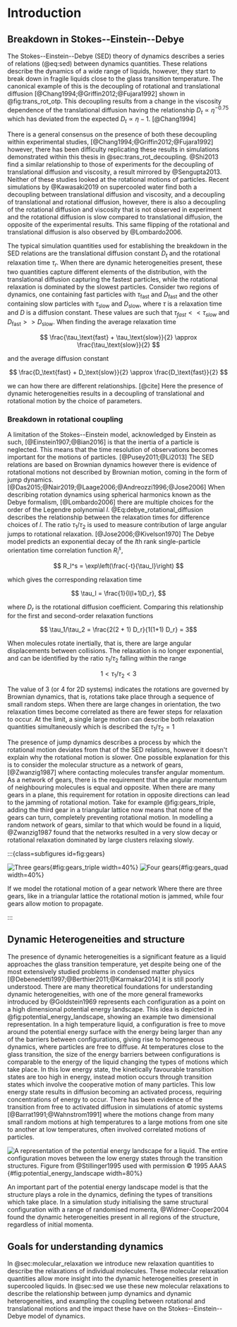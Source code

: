 # Introduction

## Breakdown in Stokes--Einstein--Debye

The Stokes--Einstein--Debye (SED) theory of dynamics
describes a series of relations (@eq:sed) between dynamics quantities.
These relations describe the dynamics of a wide range of liquids,
however, they start to break down in fragile liquids
close to the glass transition temperature.
The canonical example of this is the decoupling
of rotational and translational diffusion [@Chang1994;@Griffin2012;@Fujara1992]
shown in @fig:trans_rot_otp.
This decoupling results from a change in the viscosity dependence
of the translational diffusion having the relationship $D_t \propto \eta^{-0.75}$
which has deviated from the expected $D_t \propto \eta-1$. [@Chang1994]

There is a general consensus on the presence of both these
decoupling within experimental studies, [@Chang1994;@Griffin2012;@Fujara1992]
however, there has been difficulty replicating these results in simulations
demonstrated within this thesis in @sec:trans_rot_decoupling.
@Shi2013 find a similar relationship to those of experiments
for the decoupling of translational diffusion and viscosity,
a result mirrored by @Sengupta2013.
Neither of these studies looked at the rotational motions of particles.
Recent simulations by @Kawasaki2019 on supercooled water
find both a decoupling between translational diffusion and viscosity,
and a decoupling of translational and rotational diffusion,
however, there is also a decoupling of
the rotational diffusion and viscosity that is not observed in experiment
and the rotational diffusion is slow compared to translational diffusion,
the opposite of the experimental results.
This same flipping of the rotational and translational diffusion
is also observed by @Lombardo2006.

The typical simulation quantities used for establishing
the breakdown in the SED relations
are the translational diffusion constant $D_t$
and the rotational relaxation time $\tau_r$.
When there are dynamic heterogeneities present,
these two quantities capture different elements
of the distribution,
with the translational diffusion capturing the fastest particles,
while the rotational relaxation is dominated by the slowest particles.
Consider two regions of dynamics,
one containing fast particles with $\tau_\text{fast}$ and $D_\text{fast}$
and the other containing slow particles with $\tau_\text{slow}$ and $D_\text{slow}$,
where $\tau$ is a relaxation time and $D$ is a diffusion constant.
These values are such that $\tau_{fast} << \tau_{slow}$ and
$D_\text{fast} >> D_\text{slow}$.
When finding the average relaxation time

$$ \frac{\tau_\text{fast} + \tau_\text{slow}}{2} \approx \frac{\tau_\text{slow}}{2} $$

and the average diffusion constant

$$ \frac{D_\text{fast} + D_\text{slow}}{2} \approx \frac{D_\text{fast}}{2} $$

we can how there are different relationships. [@cite]
Here the presence of dynamic heterogeneities results in
a decoupling of translational and rotational motion
by the choice of parameters.

### Breakdown in rotational coupling

A limitation of the Stokes--Einstein model,
acknowledged by Einstein as such, [@Einstein1907;@Bian2016]
is that the inertia of a particle is neglected.
This means that the time resolution of observations becomes important
for the motions of particles. [@Pusey2011;@Li2013]
The SED relations are based on Brownian dynamics
however there is evidence of rotational motions
not described by Brownian motion,
coming in the form of jump dynamics. [@Das2015;@Nair2019;@Laage2006;@Andreozzi1996;@Jose2006]
When describing rotation dynamics using spherical harmonics
known as the Debye formalism, [@Lombardo2006]
there are multiple choices for the order of the Legendre polynomial $l$.
@Eq:debye_rotational_diffusion describes the relationship
between the relaxation times for difference choices of $l$.
The ratio $\tau_1/\tau_2$ is used to measure contribution
of large angular jumps to rotational relaxation. [@Jose2006;@Kivelson1970]
The Debye model predicts an exponential decay of the $l$th rank
single-particle orientation time correlation function $R_l^s$,

$$ R_l^s = \exp\left(\frac{-t}{\tau_l}\right) $$

which gives the corresponding relaxation time

$$ \tau_l = \frac{1}{l(l+1)D_r}, $$

where $D_r$ is the rotational diffusion coefficient.
Comparing this relationship for
the first and second-order relaxation functions

$$ \tau_1/\tau_2 = \frac{2(2 + 1) D_r}{1(1+1) D_r} = 3$$

When molecules rotate inertially, that is,
there are large angular displacements between collisions.
The relaxation is no longer exponential,
and can be identified by the ratio $\tau_1/\tau_2$
falling within the range

$$ 1 < \tau_1/\tau_2 < 3 $$

The value of 3 (or 4 for 2D systems)
indicates the rotations are governed by Brownian dynamics,
that is, rotations take place through a sequence of small random steps.
When there are large changes in orientation,
the two relaxation times become correlated
as there are fewer steps for relaxation to occur.
At the limit, a single large motion can describe
both relaxation quantities simultaneously
which is described the $\tau_1/\tau_2 = 1$

The presence of jump dynamics describes a process
by which the rotational motion deviates
from that of the SED relations,
however it doesn't explain why the rotational motion is slower.
One possible explanation for this is to
consider the molecular structure as a network of gears, [@Zwanzig1987]
where contacting molecules transfer angular momentum.
As a network of gears,
there is the requirement that the angular momentum of neighbouring molecules
is equal and opposite.
When there are many gears in a plane,
this requirement for rotation in opposite directions
can lead to the jamming of rotational motion.
Take for example @fig:gears_triple,
adding the third gear in a triangular lattice
now means that none of the gears can turn,
completely preventing rotational motion.
In modelling a random network of gears,
similar to that which would be found in a liquid,
@Zwanzig1987 found that the networks resulted in
a very slow decay or rotational relaxation
dominated by large clusters relaxing slowly.

:::{class=subfigures id=fig:gears}

![Three gears](../00_Introduction/figures/cogs_3.svg){#fig:gears_triple width=40%}
![Four gears](../00_Introduction/figures/cogs_4.svg){#fig:gears_quad width=40%}

If we model the rotational motion of a gear network
Where there are three gears,
like in a triangular lattice
the rotational motion is jammed,
while four gears allow motion to propagate.

:::

## Dynamic Heterogeneities and structure

The presence of dynamic heterogeneities
is a significant feature as a liquid approaches
the glass transition temperature,
yet despite being one of the most extensively studied problems
in condensed matter physics [@Debenedetti1997;@Berthier2011;@Karmakar2014]
it is still poorly understood.
There are many theoretical foundations
for understanding dynamic heterogeneities,
with one of the more general frameworks introduced by @Goldstein1969
represents each configuration as a point
on a high dimensional potential energy landscape.
This idea is depicted in @fig:potential_energy_landscape,
showing an example two dimensional representation.
In a high temperature liquid,
a configuration is free to move around the potential energy surface
with the energy being larger than any of the barriers between configurations,
giving rise to homogeneous dynamics,
where particles are free to diffuse.
At temperatures close to the glass transition,
the size of the energy barriers between configurations
is comparable to the energy of the liquid
changing the types of motions which take place.
In this low energy state,
the kinetically favourable transition states are too high in energy,
instead motion occurs through transition states
which involve the cooperative motion of many particles.
This low energy state results in diffusion
becoming an activated process,
requiring concentrations of energy to occur.
There has been evidence of the transition from
free to activated diffusion in simulations of atomic systems [@Barrat1991;@Wahnstrom1991]
where the motions change from many small random motions at high temperatures
to a large motions from one site to another at low temperatures,
often involved correlated motions of particles.

![A representation of the potential energy landscape for a liquid.
The entire configuration moves between the low energy states
through the transition structures. \
*Figure from @Stillinger1995 used with permission © 1995 AAAS*
](../00_Introduction/figures/potential_energy_surface.png){#fig:potential_energy_landscape width=80%}

An important part of the potential energy landscape model
is that the structure plays a role in the dynamics,
defining the types of transitions which take place.
In a simulation study initialising the same structural configuration
with a range of randomised momenta,
@Widmer-Cooper2004 found the dynamic heterogeneities
present in all regions of the structure,
regardless of initial momenta.

## Goals for understanding dynamics

In @sec:molecular_relaxation we introduce new relaxation quantities
to describe the relaxations of individual molecules.
These molecular relaxation quantities allow more insight
into the dynamic heterogeneities present in supercooled liquids.
In @sec:sed we use these new molecular relaxations
to describe the relationship between
jump dynamics and dynamic heterogeneities,
and exampling the coupling between
rotational and translational motions
and the impact these have on
the Stokes--Einstein--Debye model of dynamics.
